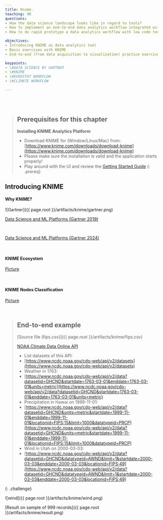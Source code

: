```yaml
---
title: Knime.
teaching: 90
questions:
- How the data science landscape looks like in regard to tools?
- How to implement an end-to-end data analytics workflow integrated with multiple sources?
- How to do rapid prototype a data analytics workflow with low code tools, opposed to using a programing language (R,Python etc)?

objectives:
- Introducing KNIME as data analytics tool
- Basic exercises with KNIME
- End-to-end (from data acquisition to visualization) practice exercise

keypoints:
- \#DATA SCIENCE BY GARTNER
- \#KNIME 
- \#EUROSTAT WORKFLOW
- \#CLIMATE WORKFLOW

---
```





<br/><br/>


> ## Prerequisites for this chapter
>**Installing KNIME Analytics Platform**  
>* Download KNIME for (Window/Linux/Mac) from: [https://www.knime.com/downloads/download-knime](https://www.knime.com/downloads/download-knime)
>* Please make sure the installation is valid and the application starts properly!
>* Play around with the UI and review the [Getting Started Guide]([https://www.knime.com/downloads/download-knime](https://www.knime.com/getting-started-guide)) 
{: .prereq} 




## Introducing KNIME

#### Why KNIME? 


![Gartner]({{ page.root }}/artifacts/knime/gartner.png)

[Data Science and ML Platforms (Gartner 2019)](https://www.kdnuggets.com/2019/02/gartner-2019-mq-data-science-machine-learning-changes.html)

<br/>

[Data Science and ML Platforms (Gartner 2024)](https://azure.microsoft.com/en-us/blog/microsoft-is-a-leader-in-the-2024-gartner-magic-quadrant-for-data-science-and-machine-learning-platforms/)


<br/>

#### KNIME Ecosystem
[Picture](https://github.com/salacika/DE2DSD/tree/main/knime/pictures/Picture3.png)

<br/>

#### KNIME Nodes Classification 
[Picture](https://github.com/salacika/DE2DSD/tree/main/knime/pictures/Picture2.png)


<br/>

>## End-to-end example
> [Source file (fips.csv)]({{ page.root }}/artifacts/knime/fips.csv)
>
> [NOAA Climate Data Online API](https://www.ncdc.noaa.gov/cdo-web/webservices/v2)
>* List datasets of this API:
>* [https://www.ncdc.noaa.gov/cdo-web/api/v2/datasets](https://www.ncdc.noaa.gov/cdo-web/api/v2/datasets)
>* Weather in 1763:
>* [https://www.ncdc.noaa.gov/cdo-web/api/v2/data?datasetid=GHCND&startdate=1763-03-01&enddate=1763-03-01&units=metric](https://www.ncdc.noaa.gov/cdo-web/api/v2/data?datasetid=GHCND&startdate=1763-03-01&enddate=1763-03-01&units=metric)
>* Precipitation in Hawai on 1999-11-01:
>* [https://www.ncdc.noaa.gov/cdo-web/api/v2/data?datasetid=GHCND&units=metric&startdate=1999-11-01&enddate=1999-11-01&locationid=FIPS:15&limit=1000&datatypeid=PRCP](https://www.ncdc.noaa.gov/cdo-web/api/v2/data?datasetid=GHCND&units=metric&startdate=1999-11-01&enddate=1999-11-01&locationid=FIPS:15&limit=1000&datatypeid=PRCP)
>* Wind in Utah on 2000-03-03:
>* [https://www.ncdc.noaa.gov/cdo-web/api/v2/data?datasetid=GHCND&datatypeid=AWND&limit=1&startdate=2000-03-03&enddate=2000-03-03&locationid=FIPS:49](https://www.ncdc.noaa.gov/cdo-web/api/v2/data?datasetid=GHCND&datatypeid=AWND&limit=1&startdate=2000-03-03&enddate=2000-03-03&locationid=FIPS:49)
>
<!-- > [Final KNIME Workflow]({{ page.root }}/artifacts/knime/weather-ver2022.knwf) -->
>
{: .challenge}

![wind]({{ page.root }}/artifacts/knime/wind.png)

[Result on sample of 999 records]({{ page.root }}/artifacts/knime/result.png)

<br/><br/>


